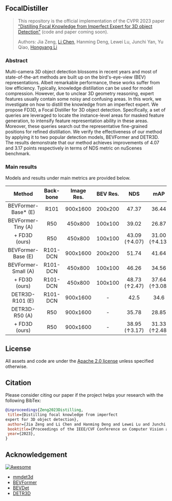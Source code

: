 ## FocalDistiller
> This repository is the official implementation of the CVPR 2023 paper ["Distilling Focal Knowledge from Imperfect Expert for 3D object Detection"]() (code and paper coming soon). 
>
> Authors: Jia Zeng, [Li Chen](https://scholar.google.com/citations?user=ulZxvY0AAAAJ&hl=en&authuser=1), Hanming Deng, Lewei Lu, Junchi Yan, Yu Qiao, [Hongyang Li](https://lihongyang.info/)

### Abstract
Multi-camera 3D object detection blossoms in recent years and most of state-of-the-art methods are built up on the bird's-eye-view (BEV) representations. Albeit remarkable performance, these works suffer from low efficiency. Typically, knowledge distillation can be used for model compression. However, due to unclear 3D geometry reasoning, expert features usually contain some noisy and confusing areas. In this work, we investigate on how to distill the knowledge from an imperfect expert. We propose FD3D, a Focal Distiller for 3D object detection. Specifically, a set of queries are leveraged to locate the instance-level areas for masked feature generation, to intensify feature representation ability in these areas. Moreover, these queries search out the representative fine-grained positions for refined distillation. We verify the effectiveness of our method by applying it to two popular detection models, BEVFormer and DETR3D. The results demonstrate that our method achieves improvements of 4.07 and 3.17 points respectively in terms of NDS metric on nuScenes benchmark. 

### Main results

Models and results under main metrics are provided below.

| Method | Back-bone | Image Res. | BEV Res. | NDS | mAP | GFLOPS | FPS | config | ckpt |
| :---: | :---: | :---: | :---: | :---:|:---:| :---: | :---: | :---: | :---: |
| BEVFormer-Base* (E) | R101 | 900x1600 | 200x200 | 47.37  | 36.44 | 1845.36 | 2.0 | TBA | TBA |
| BEVFormer-Tiny (A)  | R50  | 450x800  | 100x100 | 39.02 | 26.87 | 381.95  | 7.3 | TBA | TBA |
| + FD3D (ours)       | R50  | 450x800  | 100x100 | 43.09 (↑4.07) | 31.00 (↑4.13) | 381.95  | 7.3  | TBA | TBA |
| BEVFormer-Base (E) | R101-DCN | 900x1600 | 200x200 | 51.74  | 41.64 | 1323.41 | 1.8 | TBA | TBA |
| BEVFormer-Small (A)  | R101-DCN  | 450x800  | 100x100 | 46.26 | 34.56 | 416.46  | 5.9 | TBA | TBA |
| + FD3D (ours)   | R101-DCN  | 450x800  | 100x100 | 48.73 (↑2.47) | 37.64 (↑3.08) | 416.46  | 5.9  | TBA | TBA |
| DETR3D-R101 (E) | R101-DCN | 900x1600 | - | 42.5  | 34.6 | 1016.83 | 2.5 | TBA | TBA |
| DETR3D-R50 (A)  | R50  | 900x1600  | - | 35.78 | 28.85 | 876.94  | 4.0 | TBA | TBA |
| + FD3D (ours)   | R50  | 900x1600  | - | 38.95 (↑3.17) | 31.33 (↑2.48) | 876.94  | 4.0  | TBA | TBA |




## License

All assets and code are under the [Apache 2.0 license](https://github.com/increase24/FocalDistiller/blob/master/LICENSE) unless specified otherwise.

## Citation

Please consider citing our paper if the project helps your research with the following BibTex:

```bibtex
@inproceedings{Zeng2023Distilling,
 title={Distilling focal knowledge from imperfect
expert for 3D object detection}, 
 author={Jia Zeng and Li Chen and Hanming Deng and Lewei Lu and Junchi Yan and Yu Qiao and Hongyang Li},
 booktitle={Proceedings of the IEEE/CVF Conference on Computer Vision and Pattern Recognition},
 year={2023},
}
```
## Acknowledgement

[![Awesome](https://awesome.re/badge.svg)](https://awesome.re)

- [mmdet3d](https://github.com/open-mmlab/mmdetection3d)
- [BEVFormer](https://github.com/fundamentalvision/BEVFormer)
- [BEVDet](https://github.com/HuangJunJie2017/BEVDet)
- [DETR3D](https://github.com/WangYueFt/detr3d)